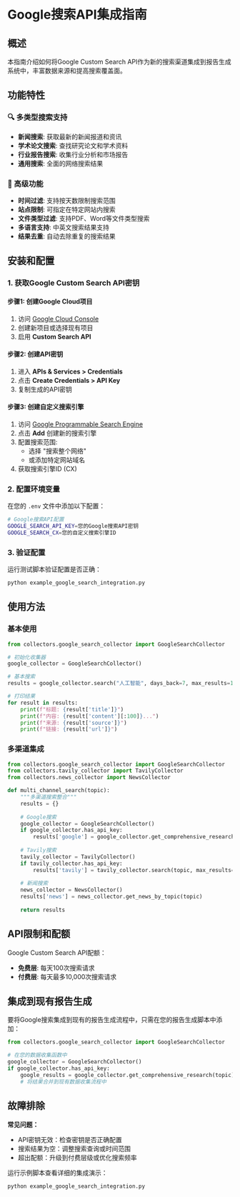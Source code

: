 # Google搜索API集成指南

## 概述

本指南介绍如何将Google Custom Search API作为新的搜索渠道集成到报告生成系统中，丰富数据来源和提高搜索覆盖面。

## 功能特性

### 🔍 多类型搜索支持
- **新闻搜索**: 获取最新的新闻报道和资讯
- **学术论文搜索**: 查找研究论文和学术资料  
- **行业报告搜索**: 收集行业分析和市场报告
- **通用搜索**: 全面的网络搜索结果

### 🚀 高级功能
- **时间过滤**: 支持按天数限制搜索范围
- **站点限制**: 可指定在特定网站内搜索
- **文件类型过滤**: 支持PDF、Word等文件类型搜索
- **多语言支持**: 中英文搜索结果支持
- **结果去重**: 自动去除重复的搜索结果

## 安装和配置

### 1. 获取Google Custom Search API密钥

#### 步骤1: 创建Google Cloud项目
1. 访问 [Google Cloud Console](https://console.developers.google.com/)
2. 创建新项目或选择现有项目
3. 启用 **Custom Search API**

#### 步骤2: 创建API密钥
1. 进入 **APIs & Services > Credentials**
2. 点击 **Create Credentials > API Key**
3. 复制生成的API密钥

#### 步骤3: 创建自定义搜索引擎
1. 访问 [Google Programmable Search Engine](https://cse.google.com/cse/)
2. 点击 **Add** 创建新的搜索引擎
3. 配置搜索范围:
   - 选择 "搜索整个网络"
   - 或添加特定网站域名
4. 获取搜索引擎ID (CX)

### 2. 配置环境变量

在您的 `.env` 文件中添加以下配置：

```bash
# Google搜索API配置
GOOGLE_SEARCH_API_KEY=您的Google搜索API密钥
GOOGLE_SEARCH_CX=您的自定义搜索引擎ID
```

### 3. 验证配置

运行测试脚本验证配置是否正确：

```bash
python example_google_search_integration.py
```

## 使用方法

### 基本使用

```python
from collectors.google_search_collector import GoogleSearchCollector

# 初始化收集器
google_collector = GoogleSearchCollector()

# 基本搜索
results = google_collector.search("人工智能", days_back=7, max_results=10)

# 打印结果
for result in results:
    print(f"标题: {result['title']}")
    print(f"内容: {result['content'][:100]}...")
    print(f"来源: {result['source']}")
    print(f"链接: {result['url']}")
```

### 多渠道集成

```python
from collectors.google_search_collector import GoogleSearchCollector
from collectors.tavily_collector import TavilyCollector
from collectors.news_collector import NewsCollector

def multi_channel_search(topic):
    """多渠道搜索整合"""
    results = {}
    
    # Google搜索
    google_collector = GoogleSearchCollector()
    if google_collector.has_api_key:
        results['google'] = google_collector.get_comprehensive_research(topic)
    
    # Tavily搜索 
    tavily_collector = TavilyCollector()
    if tavily_collector.has_api_key:
        results['tavily'] = tavily_collector.search(topic, max_results=10)
    
    # 新闻搜索
    news_collector = NewsCollector()
    results['news'] = news_collector.get_news_by_topic(topic)
    
    return results
```

## API限制和配额

Google Custom Search API配额：
- **免费层**: 每天100次搜索请求
- **付费层**: 每天最多10,000次搜索请求

## 集成到现有报告生成

要将Google搜索集成到现有的报告生成流程中，只需在您的报告生成脚本中添加：

```python
from collectors.google_search_collector import GoogleSearchCollector

# 在您的数据收集函数中
google_collector = GoogleSearchCollector()
if google_collector.has_api_key:
    google_results = google_collector.get_comprehensive_research(topic)
    # 将结果合并到现有数据收集流程中
```

## 故障排除

**常见问题：**
- API密钥无效：检查密钥是否正确配置
- 搜索结果为空：调整搜索查询或时间范围
- 超出配额：升级到付费层级或优化搜索频率

运行示例脚本查看详细的集成演示：
```bash
python example_google_search_integration.py
``` 